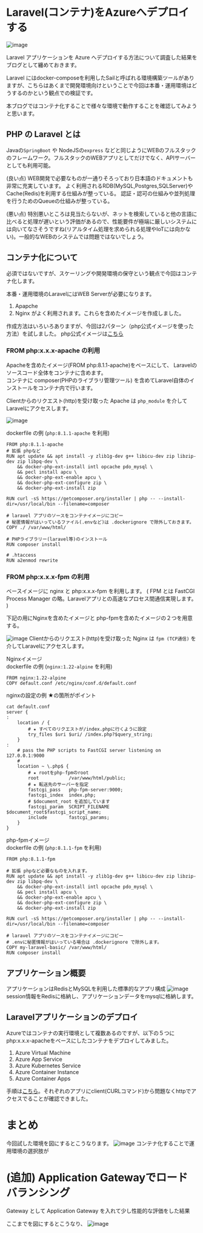 # Laravel(コンテナ)をAzureへデプロイする

![image](./Azure_Laravel.png)

Laravel アプリケーションを Azure へデプロイする方法について調査した結果をブログとして纏めておきます。

Laravel にはdocker-composeを利用したSailと呼ばれる環境構築ツールがありますが、こちらはあくまで開発環境向けということで今回は本番・運用環境はどうするのかという観点での検証です。

本ブログではコンテナ化することで様々な環境で動作することを確認してみようと思います。

## PHP の Laravel とは

Javaの`SpringBoot` や NodeJSの`express` などと同じようにWEBのフルスタックのフレームワーク。フルスタックのWEBアプリとしてだけでなく、APIサーバーとしても利用可能。

(良い点)
WEB開発で必要なものが一通りそろっており日本語のドキュメントも非常に充実しています。
よく利用されるRDB(MySQL,Postgres,SQLServer)やCache(Redis)を利用する仕組みが整っている。
認証・認可の仕組みや並列処理を行うためのQueueの仕組みが整っている。

(悪い点)
特別悪いところは見当たらないが、ネットを検索していると他の言語に比べると処理が遅いという評価があるので、性能要件が極端に厳しいシステムには向いてなさそうですね(リアルタイム処理を求められる処理やIoTには向かない)。一般的なWEBのシステムでは問題ではないでしょう。

## コンテナ化について
必須ではないですが、スケーリングや開発環境の保守という観点で今回はコンテナ化します。

本番・運用環境のLaravelにはWEB Serverが必要になります。
1. Apapche
1. Nginx
がよく利用されます。これらを含めたイメージを作成しました。

作成方法はいろいろありますが、今回は2パターン（php公式イメージを使った方法）を試しました。
php公式イメージは[こちら](https://hub.docker.com/_/php)

### FROM php:x.x.x-apache の利用

Apacheを含めたイメージ(FROM php:8.1.1-apache)をベースにして、
Laravelのソースコード全体をコンテナに含めます。  
コンテナに composer(PHPのライブラリ管理ツール) を含めてLaravel自体のインストールをコンテナ内で行います。  

Clientからのリクエスト(http)を受け取った Apache は `php_module` を介してLaravelにアクセスします。

![image](./laravel_apache_cont_image.png)

dockerfile の例 (`php:8.1.1-apache` を利用)
```
FROM php:8.1.1-apache
# 拡張 phpなど
RUN apt update && apt install -y zlib1g-dev g++ libicu-dev zip libzip-dev zip libpq-dev \
    && docker-php-ext-install intl opcache pdo_mysql \
    && pecl install apcu \
    && docker-php-ext-enable apcu \
    && docker-php-ext-configure zip \
    && docker-php-ext-install zip

RUN curl -sS https://getcomposer.org/installer | php -- --install-dir=/usr/local/bin --filename=composer

# laravel アプリのソースをコンテナイメージにコピー
# 秘匿情報がはいっているファイル(.envなど)は .dockerignore で除外しておきます。
COPY ./ /var/www/html/

# PHPライブラリー(laravel等)のインストール
RUN composer install

# .htaccess
RUN a2enmod rewrite
```

### FROM php:x.x.x-fpm の利用
ベースイメージに nginx と php:x.x.x-fpm を利用します。
( FPM とは FastCGI Process Manager の略。Laravelアプリとの高速なプロセス間通信実現します。 )

下記の用にNginxを含めたイメージと php-fpmを含めたイメージの２つを用意する。  

![image](./nginx_php-fpm.png)
Clientからのリクエスト(http)を受け取った Nginx は `fpm (TCP通信)` を介してLaravelにアクセスします。

Nginxイメージ  
dockerfile の例 (`nginx:1.22-alpine` を利用)
```
FROM nginx:1.22-alpine
COPY default.conf /etc/nginx/conf.d/default.conf
```

nginxの設定の例  ★の箇所がポイント
```
cat default.conf
server {
:
    location / {
        # ★ すべてのリクエストが/index.phpに行くように設定
        try_files $uri $uri/ /index.php?$query_string;
    }
:
    # pass the PHP scripts to FastCGI server listening on 127.0.0.1:9000
    #
    location ~ \.php$ {
        # ★ rootをphp-fpmのroot
        root           /var/www/html/public;  
        # ★ 転送先のサーバーを指定
        fastcgi_pass   php-fpm-server:9000;
        fastcgi_index  index.php;
        # $document_root を追加しています
        fastcgi_param  SCRIPT_FILENAME  $document_root$fastcgi_script_name;
        include        fastcgi_params;
    }
}
```

php-fpmイメージ  
dockerfile の例 (`php:8.1.1-fpm` を利用)
```
FROM php:8.1.1-fpm

# 拡張 phpなど必要なものを入れます。
RUN apt update && apt install -y zlib1g-dev g++ libicu-dev zip libzip-dev zip libpq-dev \
    && docker-php-ext-install intl opcache pdo_mysql \
    && pecl install apcu \
    && docker-php-ext-enable apcu \
    && docker-php-ext-configure zip \
    && docker-php-ext-install zip

RUN curl -sS https://getcomposer.org/installer | php -- --install-dir=/usr/local/bin --filename=composer

# laravel アプリのソースをコンテナイメージにコピー
# .envに秘匿情報がはいっている場合は .dockerignore で除外します。
COPY my-laravel-basic/ /var/www/html/
RUN composer install
```

## アプリケーション概要

アプリケーションはRedisとMySQLを利用した標準的なアプリ構成
![image](./laravel-smple-app.png)
session情報をRedisに格納し、アプリケーションデータをmysqlに格納します。

## Laravelアプリケーションのデプロイ

Azureではコンテナの実行環境として複数あるのですが、以下の５つに php:x.x.x-apacheをベースにしたコンテナをデプロイしてみました。

1. Azure Virtual Machine
1. Azure App Service
1. Azure Kubernetes Service
1. Azure Container Instance
1. Azure Container Apps

手順は[こちら](https://github.com/APCt-okuyama/az-laravel-php-learn/tree/main/07_deploy_azure)。それぞれのアプリにclient(CURLコマンド)から問題なくhttpでアクセスでることが確認できました。

# まとめ
今回試した環境を図にするとこうなります。
![image](./workingOnAzure.png)
コンテナ化することで運用環境の選択肢が



# (追加) Application Gatewayでロードバランシング
Gateway として Application Gateway を入れて少し性能的な評価をした結果

ここまでを図にするとこうなり、
![image](./workingOnAzure2.png)


